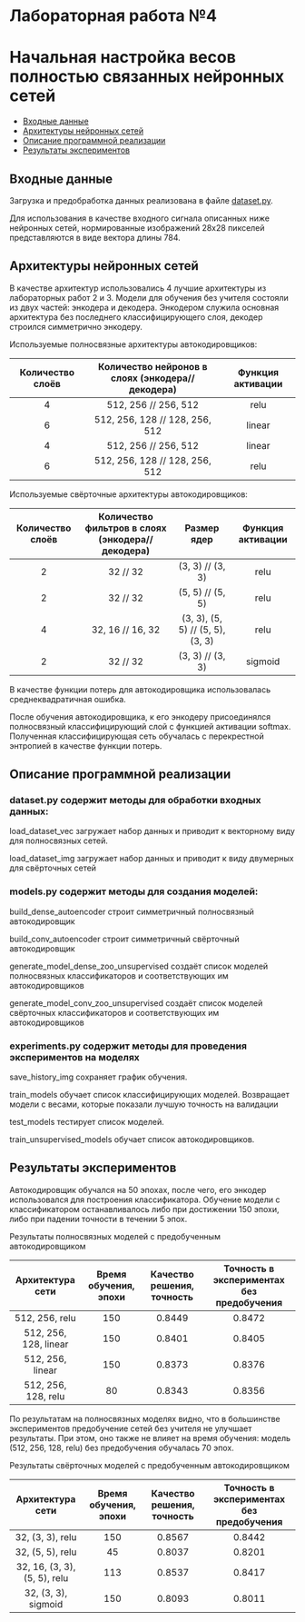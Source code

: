 # Лабораторная работа №4
# Начальная настройка весов полностью связанных нейронных сетей

+ [Входные данные](#Format_input)
+ [Архитектуры нейронных сетей](#NN_architecture)
+ [Описание программной реализации](#Description)
+ [Результаты экспериментов](#Results)


## <a name="Format_input"></a>	Входные данные
Загрузка и предобработка данных реализована в файле [dataset.py](https://github.com/Edvard-Hagerup-Grieg/UNN-DeepLearningTeam/blob/report_lab2/lab2/dataset.py).


Для использования в качестве входного сигнала описанных ниже нейронных сетей, нормированные изображений 28x28 пикселей представляются в виде вектора длины 784.


## <a name="NN_architecture"></a>	Архитектуры нейронных сетей
В качестве архитектур использовались 4 лучшие архитектуры из лабораторных работ 2 и 3. Модели для обучения без учителя состояли из двух частей: энкодера и декодера. Энкодером служила основная архитектура без последнего классифицирующего слоя, декодер строился симметрично энкодеру.

Используемые полносвязные архитектуры автокодировщиков:

| Количество слоёв | Количество нейронов в слоях (энкодера//декодера) | Функция активации |
|:----------------:|:---------------------------:|:--------:|
| 4 | 512, 256 // 256, 512 | relu |
| 6 | 512, 256, 128 // 128, 256, 512 | linear |
| 4 | 512, 256 // 256, 512 | linear |
| 6 | 512, 256, 128 // 128, 256, 512 | relu |

Используемые свёрточные архитектуры автокодировщиков:

| Количество слоёв | Количество фильтров в слоях (энкодера//декодера) | Размер ядер | Функция активации |
|:----------------:|:---------------------------:|:--------:|:---:|
| 2 | 32 // 32 | (3, 3) // (3, 3) | relu |
| 2 | 32 // 32 | (5, 5) // (5, 5) | relu |
| 4 | 32, 16 // 16, 32 | (3, 3), (5, 5) // (5, 5), (3, 3) | relu |
| 2 | 32 // 32 | (3, 3) // (3, 3) | sigmoid |

В качестве функции потерь для автокодировщика использовалась среднеквадратичная ошибка.

После обучения автокодировщика, к его энкодеру присоединялся полносвязный классифицирующий слой с функцией активации softmax.
Полученная классифицирующая сеть обучалась с перекрестной энтропией в качестве функции потерь.

## <a name="Description"></a>	Описание программной реализации

### dataset.py содержит методы для обработки входных данных:

load_dataset_vec загружает набор данных и приводит к векторному виду для полносвязных сетей.

load_dataset_img загружает набор данных и приводит к виду двумерных для свёрточных сетей

### models.py содержит методы для создания моделей:

build_dense_autoencoder строит симметричный полносвязный автокодировщик

build_conv_autoencoder строит симметричный свёрточный автокодировщик

generate_model_dense_zoo_unsupervised создаёт список моделей полносвязных классификаторов и соответствующих им автокодировщиков

generate_model_conv_zoo_unsupervised создаёт список моделей свёрточных классификаторов и соответствующих им автокодировщиков

### experiments.py содержит методы для проведения экспериментов на моделях

save_history_img сохраняет график обучения.

train_models обучает список классифицирующих моделей. Возвращает модели с весами, которые показали лучшую точность на валидации

test_models тестирует список моделей.

train_unsupervised_models обучает список автокодировщиков.

## <a name="Results"></a>	Результаты экспериментов
Автокодировщик обучался на 50 эпохах, после чего, его энкодер использовался для построения классификатора. 
Обучение модели с классификатором останавливалось либо при достижении 150 эпохи, либо при падении точности в течении 5 эпох.

Результаты полносвязных моделей с предобученным автокодировщиком

| Архитектура сети| Время обучения, эпохи | Качество решения, точность| Точность в экспериментах без предобучения
|:----------------:|:---------------------------:|:----------------------:|:-----:|
| 512, 256, relu | 150 | 0.8449 | 0.8472 |
| 512, 256, 128, linear | 150 | 0.8401 | 0.8405 |
| 512, 256, linear | 150 | 0.8373 |0.8376|
| 512, 256, 128, relu | 80 | 0.8343 | 0.8356 |

По результатам на полносвязных моделях видно, что в большинстве экспериментов предобучение сетей без учителя не улучшает результаты. При этом, оно также не влияет на время обучения: модель (512, 256, 128, relu) без предобучения обучалась 70 эпох.

Результаты cвёрточных моделей с предобученным автокодировщиком

| Архитектура сети| Время обучения, эпохи | Качество решения, точность| Точность в экспериментах без предобучения
|:----------------:|:---------------------------:|:----------------------:|:-----:|
| 32, (3, 3), relu| 150 | 0.8567 | 0.8442 |
| 32, (5, 5), relu | 45 | 0.8037 | 0.8201 |
| 32, 16, (3, 3), (5, 5), relu | 113 | 0.8537 |0.8417|
| 32, (3, 3), sigmoid | 150 | 0.8093 | 0.8011 |
